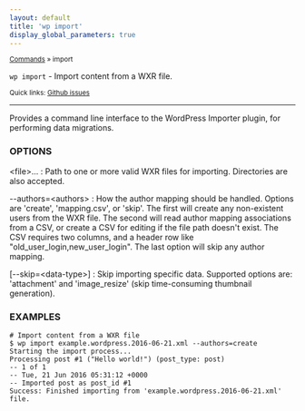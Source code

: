 ```yaml
---
layout: default
title: 'wp import'
display_global_parameters: true
---
```


<small>[Commands](/commands/) &raquo; import</small>

`wp import` - Import content from a WXR file.

<small>Quick links: <a href="https://github.com/wp-cli/wp-cli/issues?q=is%3Aopen+label%3Acommand%3Aimport+sort%3Aupdated-desc">Github issues</a></small>

<hr />

Provides a command line interface to the WordPress Importer plugin, for
performing data migrations.

### OPTIONS

&lt;file&gt;...
: Path to one or more valid WXR files for importing. Directories are also accepted.

\--authors=&lt;authors&gt;
: How the author mapping should be handled. Options are 'create', 'mapping.csv', or 'skip'. The first will create any non-existent users from the WXR file. The second will read author mapping associations from a CSV, or create a CSV for editing if the file path doesn't exist. The CSV requires two columns, and a header row like "old_user_login,new_user_login". The last option will skip any author mapping.

[\--skip=&lt;data-type&gt;]
: Skip importing specific data. Supported options are: 'attachment' and 'image_resize' (skip time-consuming thumbnail generation).

### EXAMPLES

    # Import content from a WXR file
    $ wp import example.wordpress.2016-06-21.xml --authors=create
    Starting the import process...
    Processing post #1 ("Hello world!") (post_type: post)
    -- 1 of 1
    -- Tue, 21 Jun 2016 05:31:12 +0000
    -- Imported post as post_id #1
    Success: Finished importing from 'example.wordpress.2016-06-21.xml' file.



